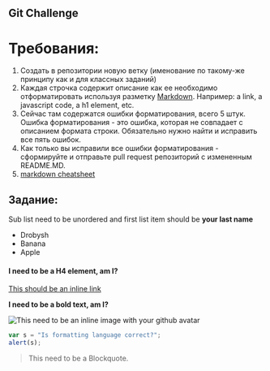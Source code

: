## Git Challenge
# Требования:
  1. Создать в репозитории новую ветку (именование по такому-же принципу как и для классных заданий)
  2. Каждая строчка содержит описание как ее необходимо отформатировать используя разметку [Markdown](https://github.com/adam-p/markdown-here/wiki/Markdown-Cheatsheet). Например: a link, a javascript code, a h1 element, etc.
  3. Сейчас там содержатся ошибки форматирования, всего 5 штук. Ошибка форматирования - это ошибка, которая не совпадает с описанием формата строки. Обязательно нужно найти и исправить все пять ошибок.
  4. Как только вы исправили все ошибки форматирования - сформируйте и отправьте pull request репозиторий с измененным README.MD.
  5. [markdown cheatsheet](https://github.com/adam-p/markdown-here/wiki/Markdown-Cheatsheet)

**Задание**:
----------

 Sub list need to be unordered and first list item should be **your last name**
  * Drobysh
  * Banana
  * Apple

#### I need to be a H4 element, am I?

[This should be an inline link](https://www.paralect.com)

**I need to be a bold text, am I?**

![This need to be an inline image with your github avatar](https://avatars4.githubusercontent.com/u/25278005?v=3&u=bce4c9f84543d3aa59f1f28b64a71dab4e96a2ed&s=400)


```javascript
var s = "Is formatting language correct?";
alert(s);
```

> This need to be a Blockquote.
